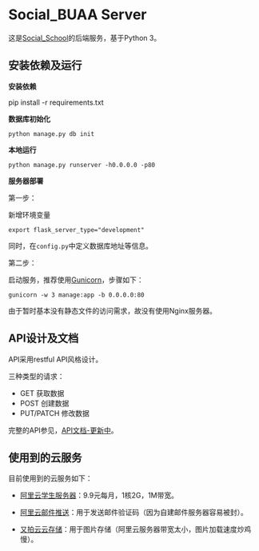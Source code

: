 Social_BUAA Server
========

这是[Social_School](https://github.com/fondoger/Social_School)的后端服务，基于Python 3。


安装依赖及运行
-------

**安装依赖**

pip install -r requirements.txt


**数据库初始化**

```
python manage.py db init
```

**本地运行**

```
python manage.py runserver -h0.0.0.0 -p80
```

**服务器部署**


第一步：

新增环境变量
```
export flask_server_type="development"
```

同时，在`config.py`中定义数据库地址等信息。

第二步：

启动服务，推荐使用[Gunicorn](http://gunicorn.org/)，步骤如下：

```
gunicorn -w 3 manage:app -b 0.0.0.0:80
```

由于暂时基本没有静态文件的访问需求，故没有使用Nginx服务器。

API设计及文档
-------

API采用restful API风格设计。

三种类型的请求：

* GET 获取数据
* POST 创建数据
* PUT/PATCH 修改数据

完整的API参见，[API文档-更新中](https://documenter.getpostman.com/view/2780787/RWMBQAJU#1cbc7b44-0da7-74c2-635e-0efd45567f90)。


使用到的云服务
-------

目前使用到的云服务如下：

* [阿里云学生服务器](https://promotion.aliyun.com/ntms/campus2017.html)：9.9元每月，1核2G，1M带宽。

* [阿里云邮件推送](https://www.aliyun.com/)：用于发送邮件验证码（因为自建邮件服务器容易被封）。

* [又拍云云存储](https://www.upyun.com/)：用于图片存储（阿里云服务器带宽太小，图片加载速度炒鸡慢）。




